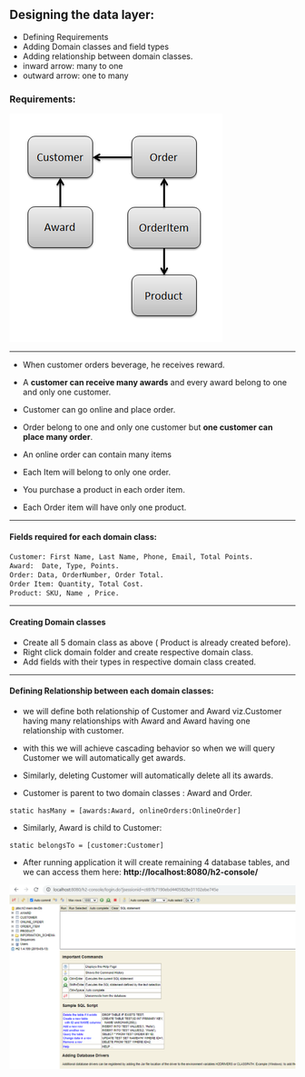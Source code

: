 
## Designing the data layer:

- Defining Requirements 
- Adding Domain classes and field types
- Adding relationship between domain classes. 
-  inward arrow: many to one 
- outward arrow: one to many

### Requirements: 

![Requirement](./images/2.1_ERD.png)

--------------------------------------------------------------------------------------------------
- When customer orders beverage, he receives reward. 
- A **customer can receive many awards** and every award belong to one and only one customer.
- Customer can go online and place order. 
- Order belong to one and only one customer but **one customer can place many order**. 

- An online order can contain many items 
- Each Item will belong to only one order. 

- You purchase a product in each order item. 
- Each Order item will have only one product.
--------------------------------------------------------------------------------------------------
#### Fields required for each domain class: 
```text
Customer: First Name, Last Name, Phone, Email, Total Points. 
Award:  Date, Type, Points. 
Order: Data, OrderNumber, Order Total. 
Order Item: Quantity, Total Cost. 
Product: SKU, Name , Price. 
```

--------------------------------------------------------------------------------------------------
#### Creating Domain classes
- Create all 5 domain class as above ( Product is already created before).
- Right click domain folder and create respective domain class.
- Add fields with their types in respective domain class created.

-----------------------------------------------------------------------------------------------------------

#### Defining Relationship between each domain classes: 
- we will define both relationship of Customer and Award viz.Customer having many relationships with Award and Award having one relationship with customer. 
- with this we will achieve cascading behavior so when we will query Customer we will automatically get awards. 
- Similarly, deleting Customer will automatically delete all its awards. 
 
- Customer is parent to two domain classes : Award and Order. 
```text
static hasMany = [awards:Award, onlineOrders:OnlineOrder]
``` 
- Similarly, Award is child to Customer: 
```text
static belongsTo = [customer:Customer]
```   

- After running application it will create remaining 4 database tables, and we can access them here: **http://localhost:8080/h2-console/**


![img.png](images/2.0_1.png)



